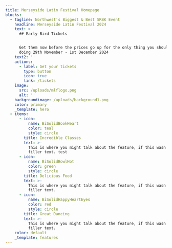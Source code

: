 ```yaml
---
title: Merseyside Latin Festival Homepage
blocks:
  - tagline: Northwest's Biggest & Best SRBK Event
    headline: Merseyside Latin Festival 2024
    text: >
      ## Early Bird Tickets


      Get them now before the prices go up for the only thing you should be
      doing 29th November - 1st December 2024
    text2: ''
    actions:
      - label: Get your tickets
        type: button
        icon: true
        link: /tickets
    image:
      src: /uploads/mlflogo.png
      alt: ''
    backgroundimage: /uploads/background1.png
    color: primary
    _template: hero
  - items:
      - icon:
          name: BiSolidBookHeart
          color: teal
          style: circle
        title: Incredible Classes
        text: >-
          This is where you might talk about the feature, if this wasn't just
          filler text. test
      - icon:
          name: BiSolidBowlHot
          color: green
          style: circle
        title: Delicious Food
        text: >-
          This is where you might talk about the feature, if this wasn't just
          filler text.
      - icon:
          name: BiSolidHappyHeartEyes
          color: red
          style: circle
        title: Great Dancing
        text: >-
          This is where you might talk about the feature, if this wasn't just
          filler text.
    color: default
    _template: features
---
```


